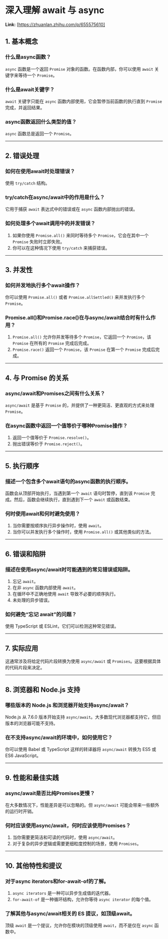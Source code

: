 # 深入理解 await 与 async



 **Link:** [https://zhuanlan.zhihu.com/p/655575610]

## 1. 基本概念  
### 什么是async函数？  

`async` 函数是一个返回 `Promise` 对象的函数。在函数内部，你可以使用 `await` 关键字来等待一个 `Promise`。

### 什么是await关键字？  

`await` 关键字只能在 `async` 函数内部使用，它会暂停当前函数的执行直到 `Promise` 完成，并返回结果。

### async函数返回什么类型的值？  

`async` 函数总是返回一个 `Promise`。

---

## 2. 错误处理  
### 如何在使用await时处理错误？  

使用 `try/catch` 结构。

### try/catch在async/await中的作用是什么？  

它用于捕获 `await` 表达式中的错误或在 `async` 函数内部抛出的错误。

### 如何处理多个await调用中的并发错误？  

1. 如果你使用 `Promise.all()` 来同时等待多个 `Promise`，它会在其中一个 `Promise` 失败时立即失败。
2. 你可以在这种情况下使用 `try/catch` 来捕获错误。

---

## 3. 并发性  
### 如何并发地执行多个await操作？  

你可以使用 `Promise.all()` 或者 `Promise.allSettled()` 来并发执行多个 `Promise`。

### Promise.all()和Promise.race()在与async/await结合时有什么作用？  

1. `Promise.all()` 允许你并发等待多个 `Promise`，它返回一个 `Promise`，该 `Promise` 在所有的 `Promise` 完成后完成。
2. `Promise.race()` 返回一个 `Promise`，该 `Promise` 在第一个 `Promise` 完成后完成。

---

## 4. 与 Promise 的关系  
### async/await和Promises之间有什么关系？  

`async/await` 是基于 `Promise` 的，并提供了一种更简洁、更直观的方式来处理 `Promise`。

### 在async函数中返回一个值等价于哪种Promise操作？  

1. 返回一个值等价于 `Promise.resolve()`。
2. 抛出错误等价于 `Promise.reject()`。

---

## 5. 执行顺序  
### 描述一个包含多个await语句的async函数的执行顺序。  

函数会从顶部开始执行，当遇到第一个 `await` 语句时暂停，直到该 `Promise` 完成。然后，函数会继续执行，直到遇到下一个 `await` 或函数结束。

### 何时使用await和何时避免使用？  

1. 当你需要按顺序执行异步操作时，使用 `await`。
2. 当你可以并发执行多个操作时，使用 `Promise.all()` 或其他类似的方法。

---

## 6. 错误和陷阱  
### 描述在使用async/await时可能遇到的常见错误或陷阱。  

1. 忘记 `await`。
2. 在非 `async` 函数内部使用 `await`。
3. 在循环中不正确地使用 `await` 导致不必要的顺序执行。
4. 未处理的异步错误。

### 如何避免“忘记 await”的问题？  

使用 TypeScript 或 ESLint，它们可以检测这种常见错误。

---

## 7. 实际应用  

这通常涉及将给定代码片段转换为使用 `async/await` 或 `Promises`。这要根据具体的代码片段来决定。

---

## 8. 浏览器和 Node.js 支持  
### 哪些版本的 Node.js 和浏览器开始支持async/await？  

Node.js 从 7.6.0 版本开始支持 `async/await`。大多数现代浏览器都支持它，但旧版本的浏览器可能不支持。

### 在不支持async/await的环境中，如何使用它？  

你可以使用 Babel 或 TypeScript 这样的转译器将 `async/await` 转换为 ES5 或 ES6 JavaScript。

---

## 9. 性能和最佳实践  
### async/await是否比纯Promises更慢？  

在大多数情况下，性能差异是可以忽略的。但 `async/await` 可能会带来一些额外的运行时开销。

### 何时应该使用async/await，何时应该使用Promises？  

1. 当你需要更简洁和可读的代码时，使用 `async/await`。
2. 对于复杂的异步逻辑或需要更细粒度控制的场景，使用 `Promises`。

---

## 10. 其他特性和提议  
### 对于async iterators和for-await-of的了解。  

1. `async iterators` 是一种可以异步生成值的迭代器。
2. `for-await-of` 是一种循环结构，允许你等待 `async iterator` 的每个值。

### 了解其他与async/await相关的 ES 提议，如顶级await。  

顶级 `await` 是一个提议，允许你在模块的顶级使用 `await`，而不是仅在 `async` 函数中。

